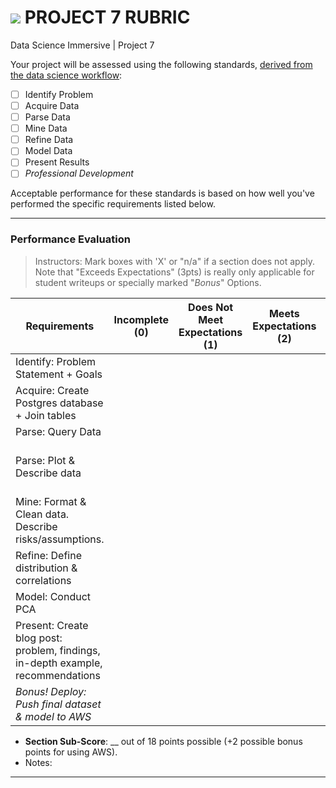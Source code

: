 # ![](https://ga-dash.s3.amazonaws.com/production/assets/logo-9f88ae6c9c3871690e33280fcf557f33.png) PROJECT 7 RUBRIC
Data Science Immersive | Project 7						

Your project will be assessed using the following standards, [derived from the data science workflow](../../../../resources/syllabus/DSI-workflow-v1.pdf):

- [ ] Identify Problem
- [ ] Acquire Data
- [ ] Parse Data
- [ ] Mine Data
- [ ] Refine Data		
- [ ] Model Data
- [ ] Present Results
- [ ] *Professional Development*

Acceptable performance for these standards is based on how well you've performed the specific requirements listed below.

---

### Performance Evaluation
> Instructors: Mark boxes with 'X' or "n/a" if a section does not apply. Note that "Exceeds Expectations" (3pts) is really only applicable for student writeups or specially marked "*Bonus*" Options.

| Requirements | Incomplete (0) | Does Not Meet Expectations (1) | Meets Expectations (2) | Exceeds Expectations (3) |
|---|---|---|---|---|
| Identify: Problem Statement + Goals | | | | n/a |
| Acquire: Create Postgres database + Join tables  | | | | n/a |
| Parse: Query Data | | | | n/a |
| Parse: Plot & Describe data  | | | | *Bonus: Include 3-dimensional graph* |
| Mine: Format & Clean data. Describe risks/assumptions. | | | | n/a |
| Refine: Define distribution & correlations | | | | n/a |
| Model: Conduct PCA  | | | | n/a |
| Present: Create blog post: problem, findings, in-depth example, recommendations | | | | |
| *Bonus! Deploy: Push final dataset & model to AWS* | | | | n/a |

- **Section Sub-Score**: __ out of 18 points possible (+2 possible bonus points for using AWS).
- Notes:

---

